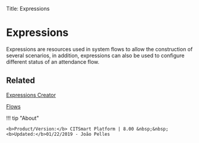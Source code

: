 Title: Expressions

# Expressions

Expressions are resources used in system flows to allow the construction of several scenarios, in addition, expressions can also be used to configure different status of an attendance flow.

## Related

[Expressions Creator][1]  

[Flows][2]

[1]:/en-us/citsmart-platform-8/platform-administration/flow-maintenance/expressions-creator.html
[2]:/en-us/citsmart-platform-8/platform-administration/flow-maintenance/flows.html


!!! tip "About"

    <b>Product/Version:</b> CITSmart Platform | 8.00 &nbsp;&nbsp;
    <b>Updated:</b>01/22/2019 - João Pelles  
	